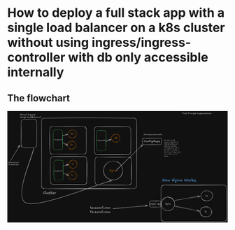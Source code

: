 # How to deploy a full stack app with a single load balancer on a k8s cluster without using ingress/ingress-controller with db only accessible internally

## The flowchart
![The complete flowchart of the single load balancer on a k8s cluster without using ingress/ingress-controller with db only accessible internally](manual-ingress.png)
